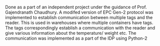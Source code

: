 Done as a part of an independent project under the guidance of Prof. Gajendranath
Chaudhury. A modifed version of EPC Gen-2 protocol was implemented to establish communication between multiple tags
and the reader. This is used in warehouses where multiple containers have tags. The tags correspondingly establish a
communication with the reader and give various information about the temperature/ weight etc. The communication was
implemented as a part of the IDP using Python-2
